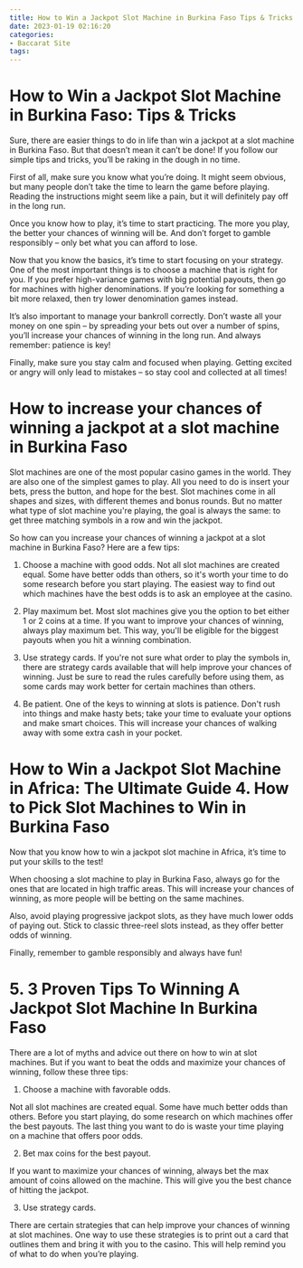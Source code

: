 ```yaml
---
title: How to Win a Jackpot Slot Machine in Burkina Faso Tips & Tricks 
date: 2023-01-19 02:16:20
categories:
- Baccarat Site
tags:
---
```



#  How to Win a Jackpot Slot Machine in Burkina Faso: Tips & Tricks 

Sure, there are easier things to do in life than win a jackpot at a slot machine in Burkina Faso. But that doesn’t mean it can’t be done! If you follow our simple tips and tricks, you’ll be raking in the dough in no time.

First of all, make sure you know what you’re doing. It might seem obvious, but many people don’t take the time to learn the game before playing. Reading the instructions might seem like a pain, but it will definitely pay off in the long run.

Once you know how to play, it’s time to start practicing. The more you play, the better your chances of winning will be. And don’t forget to gamble responsibly – only bet what you can afford to lose.

Now that you know the basics, it’s time to start focusing on your strategy. One of the most important things is to choose a machine that is right for you. If you prefer high-variance games with big potential payouts, then go for machines with higher denominations. If you’re looking for something a bit more relaxed, then try lower denomination games instead.

It’s also important to manage your bankroll correctly. Don’t waste all your money on one spin – by spreading your bets out over a number of spins, you’ll increase your chances of winning in the long run. And always remember: patience is key!

Finally, make sure you stay calm and focused when playing. Getting excited or angry will only lead to mistakes – so stay cool and collected at all times!

#  How to increase your chances of winning a jackpot at a slot machine in Burkina Faso 

Slot machines are one of the most popular casino games in the world. They are also one of the simplest games to play. All you need to do is insert your bets, press the button, and hope for the best. Slot machines come in all shapes and sizes, with different themes and bonus rounds. But no matter what type of slot machine you're playing, the goal is always the same: to get three matching symbols in a row and win the jackpot.

So how can you increase your chances of winning a jackpot at a slot machine in Burkina Faso? Here are a few tips:

1) Choose a machine with good odds. Not all slot machines are created equal. Some have better odds than others, so it's worth your time to do some research before you start playing. The easiest way to find out which machines have the best odds is to ask an employee at the casino.

2) Play maximum bet. Most slot machines give you the option to bet either 1 or 2 coins at a time. If you want to improve your chances of winning, always play maximum bet. This way, you'll be eligible for the biggest payouts when you hit a winning combination.

3) Use strategy cards. If you're not sure what order to play the symbols in, there are strategy cards available that will help improve your chances of winning. Just be sure to read the rules carefully before using them, as some cards may work better for certain machines than others.

4) Be patient. One of the keys to winning at slots is patience. Don't rush into things and make hasty bets; take your time to evaluate your options and make smart choices. This will increase your chances of walking away with some extra cash in your pocket.

#  How to Win a Jackpot Slot Machine in Africa: The Ultimate Guide  4. How to Pick Slot Machines to Win in Burkina Faso 

Now that you know how to win a jackpot slot machine in Africa, it’s time to put your skills to the test! 

When choosing a slot machine to play in Burkina Faso, always go for the ones that are located in high traffic areas. This will increase your chances of winning, as more people will be betting on the same machines. 

Also, avoid playing progressive jackpot slots, as they have much lower odds of paying out. Stick to classic three-reel slots instead, as they offer better odds of winning. 

Finally, remember to gamble responsibly and always have fun!

# 5. 3 Proven Tips To Winning A Jackpot Slot Machine In Burkina Faso

There are a lot of myths and advice out there on how to win at slot machines. But if you want to beat the odds and maximize your chances of winning, follow these three tips:

1. Choose a machine with favorable odds.

Not all slot machines are created equal. Some have much better odds than others. Before you start playing, do some research on which machines offer the best payouts. The last thing you want to do is waste your time playing on a machine that offers poor odds.

2. Bet max coins for the best payout.

If you want to maximize your chances of winning, always bet the max amount of coins allowed on the machine. This will give you the best chance of hitting the jackpot.

3. Use strategy cards.

There are certain strategies that can help improve your chances of winning at slot machines. One way to use these strategies is to print out a card that outlines them and bring it with you to the casino. This will help remind you of what to do when you’re playing.